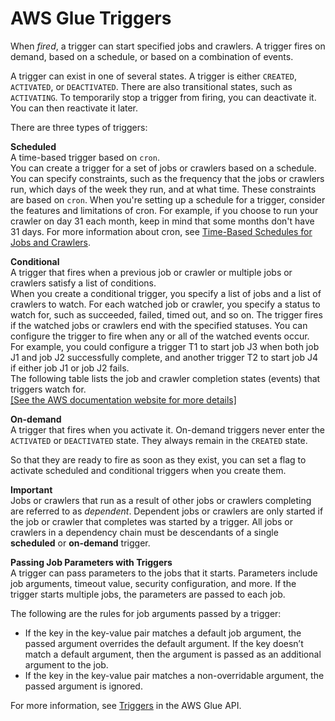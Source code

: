 # AWS Glue Triggers<a name="about-triggers"></a>

When *fired*, a trigger can start specified jobs and crawlers\. A trigger fires on demand, based on a schedule, or based on a combination of events\.

A trigger can exist in one of several states\. A trigger is either `CREATED`, `ACTIVATED`, or `DEACTIVATED`\. There are also transitional states, such as `ACTIVATING`\. To temporarily stop a trigger from firing, you can deactivate it\. You can then reactivate it later\.

There are three types of triggers:

**Scheduled**  
A time\-based trigger based on `cron`\.  
You can create a trigger for a set of jobs or crawlers based on a schedule\. You can specify constraints, such as the frequency that the jobs or crawlers run, which days of the week they run, and at what time\. These constraints are based on `cron`\. When you're setting up a schedule for a trigger, consider the features and limitations of cron\. For example, if you choose to run your crawler on day 31 each month, keep in mind that some months don't have 31 days\. For more information about cron, see [Time\-Based Schedules for Jobs and Crawlers](monitor-data-warehouse-schedule.md)\.  

**Conditional**  
A trigger that fires when a previous job or crawler or multiple jobs or crawlers satisfy a list of conditions\.  
 When you create a conditional trigger, you specify a list of jobs and a list of crawlers to watch\. For each watched job or crawler, you specify a status to watch for, such as succeeded, failed, timed out, and so on\. The trigger fires if the watched jobs or crawlers end with the specified statuses\. You can configure the trigger to fire when any or all of the watched events occur\.  
For example, you could configure a trigger T1 to start job J3 when both job J1 and job J2 successfully complete, and another trigger T2 to start job J4 if either job J1 or job J2 fails\.  
The following table lists the job and crawler completion states \(events\) that triggers watch for\.      
[\[See the AWS documentation website for more details\]](http://docs.aws.amazon.com/glue/latest/dg/about-triggers.html)

**On\-demand**  
A trigger that fires when you activate it\. On\-demand triggers never enter the `ACTIVATED` or `DEACTIVATED` state\. They always remain in the `CREATED` state\.

So that they are ready to fire as soon as they exist, you can set a flag to activate scheduled and conditional triggers when you create them\.

**Important**  
Jobs or crawlers that run as a result of other jobs or crawlers completing are referred to as *dependent*\. Dependent jobs or crawlers are only started if the job or crawler that completes was started by a trigger\. All jobs or crawlers in a dependency chain must be descendants of a single **scheduled** or **on\-demand** trigger\.

**Passing Job Parameters with Triggers**  
A trigger can pass parameters to the jobs that it starts\. Parameters include job arguments, timeout value, security configuration, and more\. If the trigger starts multiple jobs, the parameters are passed to each job\.

The following are the rules for job arguments passed by a trigger:
+ If the key in the key\-value pair matches a default job argument, the passed argument overrides the default argument\. If the key doesn’t match a default argument, then the argument is passed as an additional argument to the job\.
+ If the key in the key\-value pair matches a non\-overridable argument, the passed argument is ignored\.

For more information, see [Triggers](aws-glue-api-jobs-trigger.md) in the AWS Glue API\.